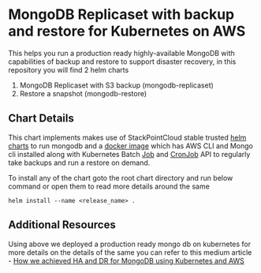 # MongoDB Replicaset with backup and restore for Kubernetes on AWS
This helps you run a production ready highly-available MongoDB with capabilities of backup and restore to support disaster recovery, in this repository you will find 2 helm charts
1. MongoDB Replicaset with S3 backup (mongodb-replicaset)
2. Restore a snapshot (mongodb-restore)

## Chart Details
This chart implements makes use of StackPointCloud stable trusted [helm charts](https://github.com/StackPointCloud/trusted-charts/tree/master/stable/mongodb-replicaset) to run mongodb and a [docker image](https://hub.docker.com/r/lgatica/mongodump-s3) which has AWS CLI and Mongo cli installed along with Kubernetes Batch [Job](https://kubernetes.io/docs/concepts/workloads/controllers/job/) and [CronJob](https://kubernetes.io/docs/concepts/workloads/controllers/cron-jobs/) API to regularly take backups and run a restore on demand.

To install any of the chart goto the root chart directory and run below command or open them to read more details around the same

`helm install --name <release_name> .`

## Additional Resources
Using above we deployed a production ready mongo db on kubernetes for more details on the details of the same you can refer to this medium article  - [How we achieved HA and DR for MongoDB using Kubernetes and AWS](https://medium.com/miq-tech-and-analytics/how-we-achieved-ha-and-dr-for-mongodb-using-kubernetes-and-aws-c029c3f1eb41)